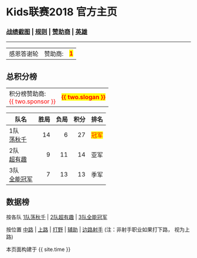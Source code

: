 # Kids联赛2018 官方主页
### [战绩截图](https://m.weibo.cn/u/6852703787) \| [规则][rule] \| [赞助商][spr] \| [英雄][hero]
---

<table> 
   <tr>    
    <td> 感恩答谢轮</td>
    <td> 赞助商:  </font></td>
      <td> 
         <b>
            <font color="red">
               <span style="background-color: yellow"> 1</span>
            </font>
         </b> 
      </td>
   </tr>
</table>

## 总积分榜


<table> 
   <tr>   
    <td> 积分榜赞助商:<br><font color="red">{{ two.sponsor }} </font></td>
      <td> 
         <b>
            <font color="red">
               <span style="background-color: yellow">{{ two.slogan }}</span>
            </font>
         </b> 
      </td>
   </tr>
</table>


| 队名            |胜局 | 负局 |  积分 |排名
|-------------   | --: | --: | --: |---|
| 1队<br>[荡秋千][t1]  | 14  | 6 | 27 |<font color="red"> <span style="background-color: yellow">冠军</span>  </font>|
| 2队<br>[超有趣][t2]  |9  | 11 | 14 |亚军|
| 3队<br>[全能冠军][t3]| 7 | 13 | 13 |季军|

## 数据榜

按各队 [1队荡秋千][t1] \| [2队超有趣][t2] \| [3队全能冠军][t3]

按位置 [中路][p1] \| [上路][p2] \| [打野][p3] \| [辅助][p4] \| [边路射手][p5] 
(注：非射手职业如果打下路， 视为上路)

[rule]: rule.md
[t1]: team1.md
[t2]: team2.md
[t3]: team3.md
[spr]: sponsor.md
[r0]: round0.md
[r1]: round1.md
[r2]: round2.md
[r3]: round3.md
[r4]: round4.md
[r5]: round5.md
[r6]: round6.md
[hero]: hero.md
[p1]: pos1.md
[p2]: pos2.md
[p3]: pos3.md
[p4]: pos4.md
[p5]: pos5.md


本页面构建于 {{ site.time }}

